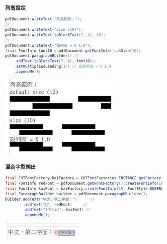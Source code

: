 ### 列高設定

``` java 
pdfDocument.writeText("列高範例：");
// !
pdfDocument.writeText("size (10)");
pdfDocument.writeText(toBlockText(7, 4), 10);
// !
pdfDocument.writeText("設列高 = X 1.0");
final FontInfo font10 = pdfDocument.getFontInfo().asSize(10);
pdfDocument.paragraphBuilder() //
    .addText(toBlockText(7, 4), font10)//
    .setMultipliedLeading(1F) // 設定列高 = X 1.0
    .appendMe();

```

![](/assets/ch03/sample-line-height.png)

### 混合字型輸出


``` java 
final CHTFontFactory kaiFactory = CHTFontFactories.INSTANCE.getFactory(WindowsFont.KAI);
final FontInfo redFont = pdfDocument.getFontFactory().createFontInfo(10, FontStyle.STRIKETHRU, Color.RED);
final FontInfo kaiFont = kaiFactory.createFontInfo(10, FontStyle.UNDERLINE, Color.BLUE, Color.LIGHT_GRAY);
final ParagraphBuilder builder = pdfDocument.paragraphBuilder();
builder.addText("中文，第二字面：")      //
        .addText("𠀝", redFont)     //
        .addText("(下/上)", kaiFont) //
        .appendMe();
```
                    

![](/assets/ch03/sample-mixFont.png)

